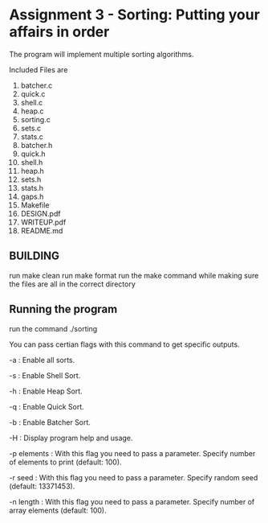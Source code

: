 # Assignment 3 - Sorting: Putting your affairs in order

The program will implement multiple sorting algorithms. 

Included Files are
1. batcher.c
2. quick.c
3. shell.c
4. heap.c
5. sorting.c
6. sets.c
7. stats.c
8. batcher.h
9. quick.h
10. shell.h
11. heap.h
12. sets.h
13. stats.h
14. gaps.h
15. Makefile
16. DESIGN.pdf
17. WRITEUP.pdf
18. README.md

## BUILDING ##
run make clean
run make format
run the make command while making sure the files are all in the correct directory

## Running the program
run the command ./sorting


You can pass certian flags with this command to get specific outputs. 

-a
: Enable all sorts.

-s
: Enable Shell Sort.

-h
: Enable Heap Sort.

-q
: Enable Quick Sort.

-b
: Enable Batcher Sort.

-H
: Display program help and usage.

-p elements
: With this flag you need to pass a parameter. Specify number of elements to print (default: 100).

-r seed
: With this flag you need to pass a parameter. Specify random seed (default: 13371453).

-n length
: With this flag you need to pass a parameter. Specify number of array elements (default: 100).
